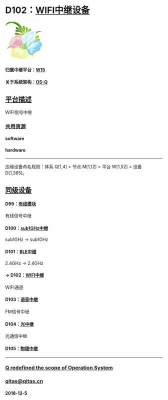 ﻿# D102：[WIFI中继设备](https://github.com/OS-Q/D102)

[![sites](OS-Q/OS-Q.png)](http://www.OS-Q.com)

#### 归属中继平台：[W15](https://github.com/OS-Q/W15)

#### 关于系统架构：[OS-Q](https://github.com/OS-Q/OS-Q)

## [平台描述](https://github.com/OS-Q/D102/wiki) 

WIFI信号中继

### [共用资源](https://github.com/OS-Q/D102/wiki/) 

#### software


#### hardware


---

边缘设备命名规则：体系 Q[1,4] > 节点 M[1,12] > 平台 W[1,52] > 设备 D[1,365]。

## [同级设备](https://github.com/OS-Q/W15/wiki/)

#### D99：[有线模块](https://github.com/OS-Q/D99)

有线信号中继

#### D100：[sub1GHz中继](https://github.com/OS-Q/D100)

sub1GHz ->  sub1GHz

#### D101：[BLE中继](https://github.com/OS-Q/D101)

2.4GHz ->  2.4GHz

#### -> D102：[WIFI中继](https://github.com/OS-Q/D102)

WIFI通道

#### D103：[语音中继](https://github.com/OS-Q/D103)

FM信号中继

#### D104：[光中继](https://github.com/OS-Q/D104)

光通信中继

#### D105：[物理中继](https://github.com/OS-Q/D105)




---

###  [Q redefined the scope of Operation System](http://www.OS-Q.com)
###  qitas@qitas.cn
####  2018-12-5

